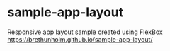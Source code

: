 # sample-app-layout
Responsive app layout sample created using FlexBox 
 https://brethunholm.github.io/sample-app-layout/
